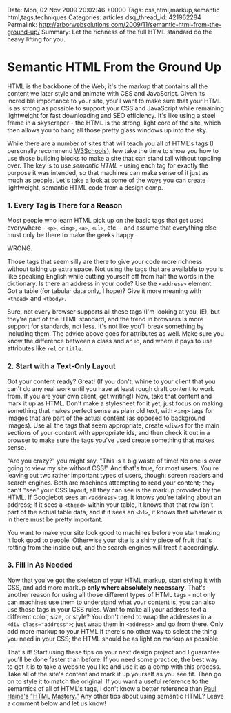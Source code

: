 Date: Mon, 02 Nov 2009 20:02:46 +0000
Tags: css,html,markup,semantic html,tags,techniques
Categories: articles
dsq_thread_id: 421962284
Permalink: http://arborwebsolutions.com/2009/11/semantic-html-from-the-ground-up/
Summary: Let the richness of the full HTML standard do the heavy lifting for you.

# Semantic HTML From the Ground Up

HTML is the backbone of the Web; it's the markup that contains all the
content we later style and animate with CSS and JavaScript. Given its
incredible importance to your site, you'll want to make sure that your
HTML is as strong as possible to support your CSS and JavaScript while
remaining lightweight for fast downloading and SEO efficiency. It's like
using a steel frame in a skyscraper - the HTML is the strong, light core
of the site, which then allows you to hang all those pretty glass
windows up into the sky. 

While there are a number of sites that will
teach you all of HTML's tags (I personally recommend [W3Schools][]), few
take the time to show you how to use those building blocks to make a
site that can stand tall without toppling over. The key is to use
*semantic HTML* - using each tag for exactly the purpose it was
intended, so that machines can make sense of it just as much as people.
Let's take a look at some of the ways you can create lightweight,
semantic HTML code from a design comp.

### 1. Every Tag is There for a Reason

Most people who learn HTML pick up on the basic tags that get used
everywhere - `<p>`, `<img>`, `<a>`, `<ul>`, etc. - and assume that
everything else must only be there to make the geeks happy. 

WRONG. 

Those
tags that seem silly are there to give your code more richness without
taking up extra space. Not using the tags that are available to you is
like speaking English while cutting yourself off from half the words in
the dictionary. Is there an address in your code? Use the `<address>`
element. Got a table (for tabular data only, I hope)? Give it more
meaning with `<thead>` and `<tbody>`. 

Sure, not every browser supports all
these tags (I'm looking at you, IE), but they're part of the HTML
standard, and the trend in browsers is more support for standards, not
less. It's not like you'll break something by including them. The advice
above goes for attributes as well. Make sure you know the difference
between a class and an id, and where it pays to use attributes like `rel`
or `title`.

### 2. Start with a Text-Only Layout

Got your content ready? Great! (If you don't, whine to your client that
you can't do any real work until you have at least rough draft content
to work from. If you are your own client, get writing!) Now, take that
content and mark it up as HTML. Don't make a stylesheet for it yet, just
focus on making something that makes perfect sense as plain old text,
with `<img>` tags for images that are part of the actual content (as
opposed to background images). Use all the tags that seem appropriate,
create `<div>`s for the main sections of your content with appropriate
ids, and then check it out in a browser to make sure the tags you've
used create something that makes sense. 

"Are you crazy?" you might say.
"This is a big waste of time! No one is ever going to view my site
without CSS!" And that's true, for most users. You're leaving out two
rather important types of users, though: screen readers and search
engines. Both are machines attempting to read your content; they can't
"see" your CSS layout, all they can see is the markup provided by the
HTML. If Googlebot sees an `<address>` tag, it knows you're talking about
an address; if it sees a `<thead>` within your table, it knows that that
row isn't part of the actual table data, and if it sees an `<h1>`, it
knows that whatever is in there must be pretty important. 

You want to
make your site look good to machines before you start making it look
good to people. Otherwise your site is a shiny piece of fruit that's
rotting from the inside out, and the search engines will treat it
accordingly.

### 3. Fill In As Needed

Now that you've got the skeleton of your HTML markup, start styling it
with CSS, and add more markup **only where absolutely necessary**.
That's another reason for using all those different types of HTML tags -
not only can machines use them to understand what your content is, you
can also use those tags in your CSS rules. Want to make all your address
text a different color, size, or style? You don't need to wrap the
addresses in a `<div class="address">`; just wrap them in `<address>` and
go from there. Only add more markup to your HTML if there's no other way
to select the thing you need in your CSS; the HTML should be as light on
markup as possible. 

That's it! Start using these tips on your next
design project and I guarantee you'll be done faster than before. If you
need some practice, the best way to get it is to take a website you like
and use it as a comp with this process. Take all of the site's content
and mark it up yourself as you see fit. Then go on to style it to match
the original. If you want a useful reference to the semantics of all of
HTML's tags, I don't know a better reference than [Paul Haine's "HTML
Mastery."][] Any other tips about using semantic HTML? Leave a comment
below and let us know!

  [W3Schools]: http://w3schools.com/
  [Paul Haine's "HTML Mastery."]: http://www.amazon.com/dp/1590597656/
